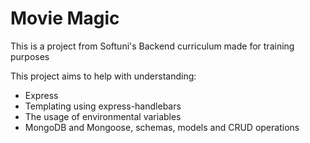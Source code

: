 # Movie Magic

This is a project from Softuni's Backend curriculum made for training purposes

This project aims to help with understanding:
- Express
- Templating using express-handlebars
- The usage of environmental variables
- MongoDB and Mongoose, schemas, models and CRUD operations